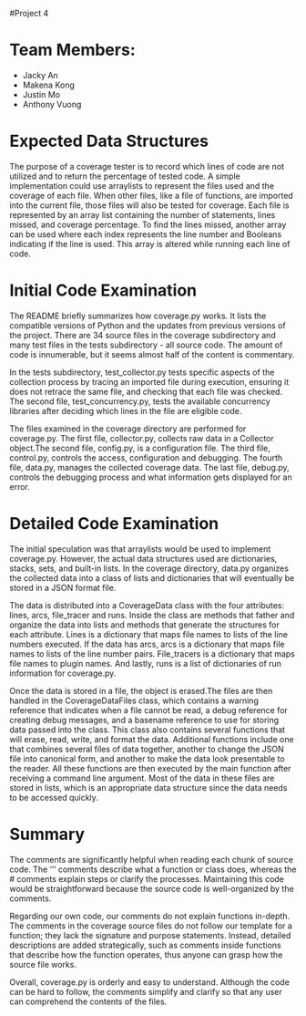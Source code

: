 #Project 4
 
 
# Team Members:
 
- Jacky An
- Makena Kong
- Justin Mo
- Anthony Vuong
 
 
# Expected Data Structures
 
The purpose of a coverage tester is to record which lines of code are not utilized and to return the percentage of tested code. A simple implementation could use arraylists to represent the files used and the coverage of each file. When other files, like a file of functions, are imported into the current file, those files will also be tested for coverage. Each file is represented by an array list containing the number of statements, lines missed, and coverage percentage. To find the lines missed, another array can be used where each index represents the line number and Booleans indicating if the line is used. This array is altered while running each line of code.
 
 
# Initial Code Examination
 
The README briefly summarizes how coverage.py works. It lists the compatible versions of Python and the updates from previous versions of the project. There are 34 source files in the coverage subdirectory and many test files in the tests subdirectory - all source code. The amount of code is innumerable, but it seems almost half of the content is commentary.
 
In the tests subdirectory, test_collector.py tests specific aspects of the collection process by tracing an imported file during execution, ensuring it does not retrace the same file, and checking that each file was checked. The second file, test_concurrency.py, tests the available concurrency libraries after deciding which lines in the file are eligible code.
 
The files examined in the coverage directory are performed for coverage.py. The first file, collector.py, collects raw data in a Collector object.The second file, config.py, is a configuration file. The third file, control.py, controls the access, configuration and debugging. The fourth file, data.py, manages the collected coverage data. The last file, debug.py, controls the debugging process and what information gets displayed for an error.
 
 
 
# Detailed Code Examination

The initial speculation was that arraylists would be used to implement coverage.py. However, the actual data structures used are dictionaries, stacks, sets, and built-in lists. In the coverage directory, data.py organizes the collected data into a class of lists and dictionaries that will eventually be stored in a JSON format file.
 
The data is distributed into a CoverageData class with the four attributes: lines, arcs, file_tracer and runs. Inside the class are methods that father and organize the data into lists and methods that generate the structures for each attribute. Lines is a dictionary that maps file names to lists of the line numbers executed. If the data has arcs, arcs is a dictionary that maps file names to lists of the line number pairs. File_tracers is a dictionary that maps file names to plugin names. And lastly, runs is a list of dictionaries of run information for coverage.py.
 
Once the data is stored in a file, the object is erased.The files are then handled in the CoverageDataFiles class, which contains a warning reference that indicates when a file cannot be read, a debug reference for creating debug messages, and a basename reference to use for storing data passed into the class. This class also contains several functions that will erase, read, write, and format the data. Additional functions include one that combines several files of data together, another to change the JSON file into canonical form, and another to make the data look presentable to the reader. All these functions are then executed by the main function after receiving a command line argument. Most of the data in these files are stored in lists, which is an appropriate data structure since the data needs to be accessed quickly. 
 
# Summary
 
The comments are significantly helpful when reading each chunk of source code. The ‘’’ comments describe what a function or class does, whereas the # comments explain steps or clarify the processes. Maintaining this code would be straightforward because the source code is well-organized by the comments.
 
 Regarding our own code, our comments do not explain functions in-depth. The comments in the coverage source files do not follow our template for a function; they lack the signature and purpose statements. Instead, detailed descriptions are added strategically, such as comments inside functions that describe how the function operates, thus anyone can grasp how the source file works.
 
Overall, coverage.py is orderly and easy to understand. Although the code can be hard to follow, the comments simplify and clarify so that any user can comprehend the contents of the files.

